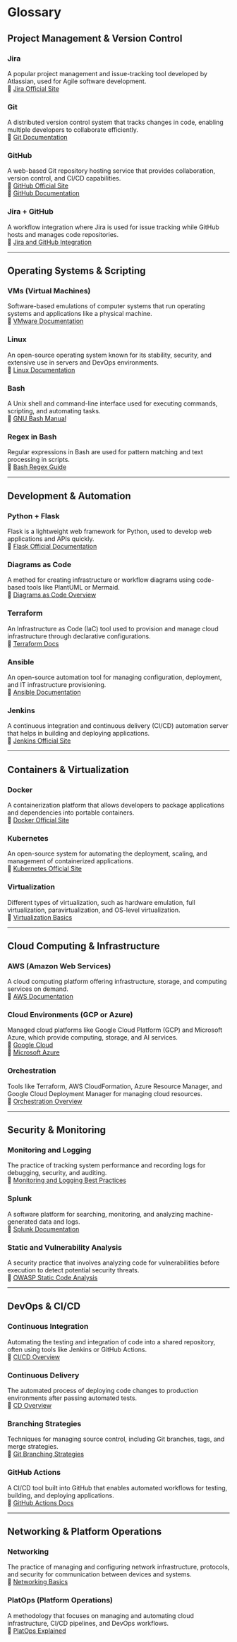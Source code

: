 
# Glossary

## Project Management & Version Control
### Jira  
A popular project management and issue-tracking tool developed by Atlassian, used for Agile software development.  
📌 [Jira Official Site](https://www.atlassian.com/software/jira)

### Git  
A distributed version control system that tracks changes in code, enabling multiple developers to collaborate efficiently.  
📌 [Git Documentation](https://git-scm.com/doc)

### GitHub  
A web-based Git repository hosting service that provides collaboration, version control, and CI/CD capabilities.  
📌 [GitHub Official Site](https://github.com/)  
📌 [GitHub Documentation](https://docs.github.com/en)

### Jira + GitHub  
A workflow integration where Jira is used for issue tracking while GitHub hosts and manages code repositories.  
📌 [Jira and GitHub Integration](https://support.atlassian.com/jira-cloud-administration/docs/integrate-with-github/)

---

## Operating Systems & Scripting
### VMs (Virtual Machines)  
Software-based emulations of computer systems that run operating systems and applications like a physical machine.  
📌 [VMware Documentation](https://www.vmware.com/solutions/virtual-machines.html)

### Linux  
An open-source operating system known for its stability, security, and extensive use in servers and DevOps environments.  
📌 [Linux Documentation](https://www.linux.org/)

### Bash  
A Unix shell and command-line interface used for executing commands, scripting, and automating tasks.  
📌 [GNU Bash Manual](https://www.gnu.org/software/bash/manual/)

### Regex in Bash  
Regular expressions in Bash are used for pattern matching and text processing in scripts.  
📌 [Bash Regex Guide](https://www.gnu.org/software/bash/manual/html_node/Pattern-Matching.html)

---

## Development & Automation
### Python + Flask  
Flask is a lightweight web framework for Python, used to develop web applications and APIs quickly.  
📌 [Flask Official Documentation](https://flask.palletsprojects.com/en/2.2.x/)

### Diagrams as Code  
A method for creating infrastructure or workflow diagrams using code-based tools like PlantUML or Mermaid.  
📌 [Diagrams as Code Overview](https://diagrams.mingrammer.com/)

### Terraform  
An Infrastructure as Code (IaC) tool used to provision and manage cloud infrastructure through declarative configurations.  
📌 [Terraform Docs](https://developer.hashicorp.com/terraform/docs)

### Ansible  
An open-source automation tool for managing configuration, deployment, and IT infrastructure provisioning.  
📌 [Ansible Documentation](https://docs.ansible.com/ansible/latest/index.html)

### Jenkins  
A continuous integration and continuous delivery (CI/CD) automation server that helps in building and deploying applications.  
📌 [Jenkins Official Site](https://www.jenkins.io/)

---

## Containers & Virtualization
### Docker  
A containerization platform that allows developers to package applications and dependencies into portable containers.  
📌 [Docker Official Site](https://www.docker.com/)

### Kubernetes  
An open-source system for automating the deployment, scaling, and management of containerized applications.  
📌 [Kubernetes Official Site](https://kubernetes.io/)

### Virtualization  
Different types of virtualization, such as hardware emulation, full virtualization, paravirtualization, and OS-level virtualization.  
📌 [Virtualization Basics](https://www.vmware.com/topics/glossary/content/virtualization.html)

---

## Cloud Computing & Infrastructure
### AWS (Amazon Web Services)  
A cloud computing platform offering infrastructure, storage, and computing services on demand.  
📌 [AWS Documentation](https://aws.amazon.com/documentation/)

### Cloud Environments (GCP or Azure)  
Managed cloud platforms like Google Cloud Platform (GCP) and Microsoft Azure, which provide computing, storage, and AI services.  
📌 [Google Cloud](https://cloud.google.com/)  
📌 [Microsoft Azure](https://azure.microsoft.com/)

### Orchestration  
Tools like Terraform, AWS CloudFormation, Azure Resource Manager, and Google Cloud Deployment Manager for managing cloud resources.  
📌 [Orchestration Overview](https://www.redhat.com/en/topics/automation/what-is-orchestration)

---

## Security & Monitoring
### Monitoring and Logging  
The practice of tracking system performance and recording logs for debugging, security, and auditing.  
📌 [Monitoring and Logging Best Practices](https://aws.amazon.com/what-is/logging-monitoring/)

### Splunk  
A software platform for searching, monitoring, and analyzing machine-generated data and logs.  
📌 [Splunk Documentation](https://www.splunk.com/en_us/products/splunk-cloud.html)

### Static and Vulnerability Analysis  
A security practice that involves analyzing code for vulnerabilities before execution to detect potential security threats.  
📌 [OWASP Static Code Analysis](https://owasp.org/www-community/Source_Code_Analysis_Tools)

---

## DevOps & CI/CD
### Continuous Integration  
Automating the testing and integration of code into a shared repository, often using tools like Jenkins or GitHub Actions.  
📌 [CI/CD Overview](https://www.redhat.com/en/topics/devops/what-is-ci-cd)

### Continuous Delivery  
The automated process of deploying code changes to production environments after passing automated tests.  
📌 [CD Overview](https://www.atlassian.com/continuous-delivery)

### Branching Strategies  
Techniques for managing source control, including Git branches, tags, and merge strategies.  
📌 [Git Branching Strategies](https://www.atlassian.com/git/tutorials/comparing-workflows)

### GitHub Actions  
A CI/CD tool built into GitHub that enables automated workflows for testing, building, and deploying applications.  
📌 [GitHub Actions Docs](https://docs.github.com/en/actions)

---

## Networking & Platform Operations
### Networking  
The practice of managing and configuring network infrastructure, protocols, and security for communication between devices and systems.  
📌 [Networking Basics](https://www.cloudflare.com/learning/network-layer/what-is-computer-networking/)

### PlatOps (Platform Operations)  
A methodology that focuses on managing and automating cloud infrastructure, CI/CD pipelines, and DevOps workflows.  
📌 [PlatOps Explained](https://cloud.google.com/architecture/cloud-operations-suite)

